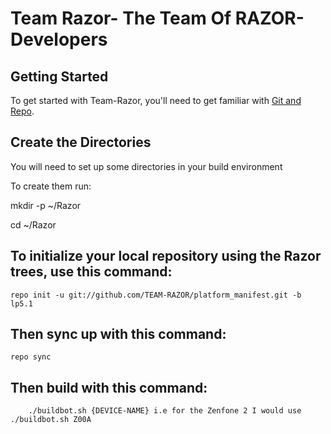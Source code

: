 Team Razor- The Team Of RAZOR-Developers
==========================================


Getting Started
---------------

To get started with Team-Razor, you'll need to get familiar with
[Git and Repo](http://source.android.com/download/using-repo).


Create the Directories
-----------------------

You will need to set up some directories in your build environment

To create them run:

mkdir -p ~/Razor

cd ~/Razor

To initialize your local repository using the Razor trees, use this command:
----------------------------------------------------------------------------

	repo init -u git://github.com/TEAM-RAZOR/platform_manifest.git -b lp5.1


Then sync up with this command:
-------------------------------
	repo sync


Then build with this command:
-------------------------------
        ./buildbot.sh {DEVICE-NAME} i.e for the Zenfone 2 I would use ./buildbot.sh Z00A
